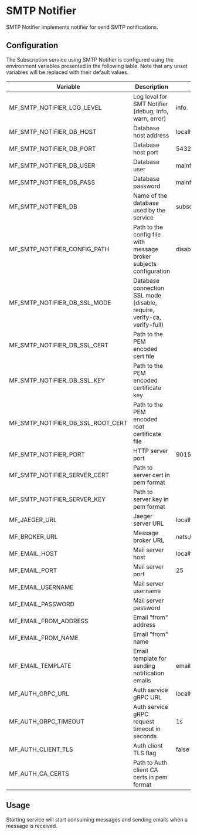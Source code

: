 # SMTP Notifier

SMTP Notifier implements notifier for send SMTP notifications.

## Configuration

The Subscription service using SMTP Notifier is configured using the environment variables presented in the
following table. Note that any unset variables will be replaced with their
default values.

| Variable                          | Description                                                             | Default               |
| --------------------------------- | ----------------------------------------------------------------------- | --------------------- |
| MF_SMTP_NOTIFIER_LOG_LEVEL        | Log level for SMT Notifier (debug, info, warn, error)                   | info                  |
| MF_SMTP_NOTIFIER_DB_HOST          | Database host address                                                   | localhost             |
| MF_SMTP_NOTIFIER_DB_PORT          | Database host port                                                      | 5432                  |
| MF_SMTP_NOTIFIER_DB_USER          | Database user                                                           | mainflux              |
| MF_SMTP_NOTIFIER_DB_PASS          | Database password                                                       | mainflux              |
| MF_SMTP_NOTIFIER_DB               | Name of the database used by the service                                | subscriptions         |
| MF_SMTP_NOTIFIER_CONFIG_PATH      | Path to the config file with message broker subjects configuration      | disable               |
| MF_SMTP_NOTIFIER_DB_SSL_MODE      | Database connection SSL mode (disable, require, verify-ca, verify-full) |                       |
| MF_SMTP_NOTIFIER_DB_SSL_CERT      | Path to the PEM encoded cert file                                       |                       |
| MF_SMTP_NOTIFIER_DB_SSL_KEY       | Path to the PEM encoded certificate key                                 |                       |
| MF_SMTP_NOTIFIER_DB_SSL_ROOT_CERT | Path to the PEM encoded root certificate file                           |                       |
| MF_SMTP_NOTIFIER_PORT             | HTTP server port                                                        | 9015                  |
| MF_SMTP_NOTIFIER_SERVER_CERT      | Path to server cert in pem format                                       |                       |
| MF_SMTP_NOTIFIER_SERVER_KEY       | Path to server key in pem format                                        |                       |
| MF_JAEGER_URL                     | Jaeger server URL                                                       | localhost:6831        |
| MF_BROKER_URL                     | Message broker URL                                                      | nats://127.0.0.1:4222 |
| MF_EMAIL_HOST                     | Mail server host                                                        | localhost             |
| MF_EMAIL_PORT                     | Mail server port                                                        | 25                    |
| MF_EMAIL_USERNAME                 | Mail server username                                                    |                       |
| MF_EMAIL_PASSWORD                 | Mail server password                                                    |                       |
| MF_EMAIL_FROM_ADDRESS             | Email "from" address                                                    |                       |
| MF_EMAIL_FROM_NAME                | Email "from" name                                                       |                       |
| MF_EMAIL_TEMPLATE                 | Email template for sending notification emails                          | email.tmpl            |
| MF_AUTH_GRPC_URL                  | Auth service gRPC URL                                                   | localhost:7001        |
| MF_AUTH_GRPC_TIMEOUT              | Auth service gRPC request timeout in seconds                            | 1s                    |
| MF_AUTH_CLIENT_TLS                | Auth client TLS flag                                                    | false                 |
| MF_AUTH_CA_CERTS                  | Path to Auth client CA certs in pem format                              |                       |

## Usage

Starting service will start consuming messages and sending emails when a message is received.

[doc]: https://docs.mainflux.io
